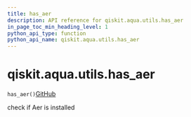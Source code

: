 ```yaml
---
title: has_aer
description: API reference for qiskit.aqua.utils.has_aer
in_page_toc_min_heading_level: 1
python_api_type: function
python_api_name: qiskit.aqua.utils.has_aer
---
```


# qiskit.aqua.utils.has\_aer

<span id="qiskit.aqua.utils.has_aer" />

`has_aer()`[GitHub](https://github.com/qiskit-community/qiskit-aqua/tree/stable/0.9/qiskit/aqua/utils/backend_utils.py "view source code")

check if Aer is installed


